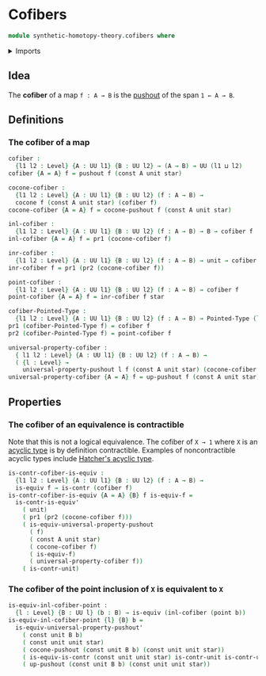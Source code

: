 # Cofibers

```agda
module synthetic-homotopy-theory.cofibers where
```

<details><summary>Imports</summary>

```agda
open import foundation.constant-maps
open import foundation.contractible-types
open import foundation.dependent-pair-types
open import foundation.equivalences
open import foundation.unit-type
open import foundation.universe-levels

open import structured-types.pointed-types

open import synthetic-homotopy-theory.cocones-under-spans
open import synthetic-homotopy-theory.pushouts
open import synthetic-homotopy-theory.universal-property-pushouts
```

</details>

## Idea

The **cofiber** of a map `f : A → B` is the
[pushout](synthetic-homotopy-theory.pushouts.md) of the span `1 ← A → B`.

## Definitions

### The cofiber of a map

```agda
cofiber :
  {l1 l2 : Level} {A : UU l1} {B : UU l2} → (A → B) → UU (l1 ⊔ l2)
cofiber {A = A} f = pushout f (const A unit star)

cocone-cofiber :
  {l1 l2 : Level} {A : UU l1} {B : UU l2} (f : A → B) →
  cocone f (const A unit star) (cofiber f)
cocone-cofiber {A = A} f = cocone-pushout f (const A unit star)

inl-cofiber :
  {l1 l2 : Level} {A : UU l1} {B : UU l2} (f : A → B) → B → cofiber f
inl-cofiber {A = A} f = pr1 (cocone-cofiber f)

inr-cofiber :
  {l1 l2 : Level} {A : UU l1} {B : UU l2} (f : A → B) → unit → cofiber f
inr-cofiber f = pr1 (pr2 (cocone-cofiber f))

point-cofiber :
  {l1 l2 : Level} {A : UU l1} {B : UU l2} (f : A → B) → cofiber f
point-cofiber {A = A} f = inr-cofiber f star

cofiber-Pointed-Type :
  {l1 l2 : Level} {A : UU l1} {B : UU l2} (f : A → B) → Pointed-Type (l1 ⊔ l2)
pr1 (cofiber-Pointed-Type f) = cofiber f
pr2 (cofiber-Pointed-Type f) = point-cofiber f

universal-property-cofiber :
  { l1 l2 : Level} {A : UU l1} {B : UU l2} (f : A → B) →
  ( {l : Level} →
    universal-property-pushout l f (const A unit star) (cocone-cofiber f))
universal-property-cofiber {A = A} f = up-pushout f (const A unit star)
```

## Properties

### The cofiber of an equivalence is contractible

Note that this is not a logical equivalence. The cofiber of `X → 1` where `X` is
an [acyclic type](synthetic-homotopy-theory.acyclic-types.md) is by definition
contractible. Examples of noncontractible acyclic types include
[Hatcher's acyclic type](synthetic-homotopy-theory.hatchers-acyclic-type.md).

```agda
is-contr-cofiber-is-equiv :
  {l1 l2 : Level} {A : UU l1} {B : UU l2} (f : A → B) →
  is-equiv f → is-contr (cofiber f)
is-contr-cofiber-is-equiv {A = A} {B} f is-equiv-f =
  is-contr-is-equiv'
    ( unit)
    ( pr1 (pr2 (cocone-cofiber f)))
    ( is-equiv-universal-property-pushout
      ( f)
      ( const A unit star)
      ( cocone-cofiber f)
      ( is-equiv-f)
      ( universal-property-cofiber f))
    ( is-contr-unit)
```

### The cofiber of the point inclusion of `X` is equivalent to `X`

```agda
is-equiv-inl-cofiber-point :
  {l : Level} {B : UU l} (b : B) → is-equiv (inl-cofiber (point b))
is-equiv-inl-cofiber-point {l} {B} b =
  is-equiv-universal-property-pushout'
    ( const unit B b)
    ( const unit unit star)
    ( cocone-pushout (const unit B b) (const unit unit star))
    ( is-equiv-is-contr (const unit unit star) is-contr-unit is-contr-unit)
    ( up-pushout (const unit B b) (const unit unit star))
```

